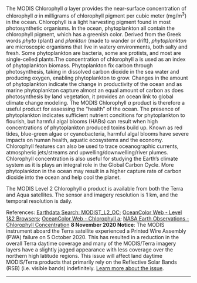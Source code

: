 The MODIS Chlorophyll *a* layer provides the near-surface concentration of chlorophyll *a* in milligrams of chlorophyll pigment per cubic meter (mg/m<sup>3</sup>) in the ocean. Chlorophyll is a light harvesting pigment found in most photosynthetic organisms. In the ocean, phytoplankton all contain the chlorophyll pigment, which has a greenish color. Derived from the Greek words _phyto_ (plant) and _plankton_ (made to wander or drift), _phytoplankton_ are microscopic organisms that live in watery environments, both salty and fresh. Some phytoplankton are bacteria, some are protists, and most are single-celled plants.The concentration of chlorophyll a is used as an index of phytoplankton biomass. Phytoplankton fix carbon through photosynthesis, taking in dissolved carbon dioxide in the sea water and producing oxygen, enabling phytoplankton to grow. Changes in the amount of phytoplankton indicate the change in productivity of the ocean and as marine phytoplankton capture almost an equal amount of carbon as does photosynthesis by land vegetation, it provides an ocean link to global climate change modeling. The MODIS Chlorophyll *a* product is therefore a useful product for assessing the “health” of the ocean. The presence of phytoplankton indicates sufficient nutrient conditions for phytoplankton to flourish, but harmful algal blooms (HABs) can result when high concentrations of phytoplankton produced toxins build up. Known as red tides, blue-green algae or cyanobacteria, harmful algal blooms have severe impacts on human health, aquatic ecosystems and the economy. Chlorophyll features can also be used to trace oceanographic currents, atmospheric jets/streams and upwelling/downwelling/river plumes. Chlorophyll concentration is also useful for studying the Earth’s climate system as it is plays an integral role in the Global Carbon Cycle. More phytoplankton in the ocean may result in a higher capture rate of carbon dioxide into the ocean and help cool the planet.

The MODIS Level 2 Chlorophyll *a* product is available from both the Terra and Aqua satellites. The sensor and imagery resolution is 1 km, and the temporal resolution is daily.

References: [Earthdata Search: MODIST\_L2\_OC](https://search.earthdata.nasa.gov/search?q=MODIST_L2_OC); [OceanColor Web - Level 1&2 Browsers](https://oceancolor.gsfc.nasa.gov/cgi/browse.pl?sen=am); [OceanColor Web - Chlorophyll a](https://oceancolor.gsfc.nasa.gov/atbd/chlor_a/); [NASA Earth Observations - Chlorophyll Concentration](https://neo.sci.gsfc.nasa.gov/view.php?datasetId=MY1DMM_CHLORA)
**8 November 2020 Notice**: The MODIS instrument aboard the Terra satellite experienced a Printed Wire Assembly (PWA) failure on 5 October 2020. This has resulted in a reduction in the overall Terra daytime coverage and many of the MODIS/Terra imagery layers have a slightly jagged appearance with less coverage over the northern high latitude regions. This issue will affect land daytime MODIS/Terra products that primarily rely on the Reflective Solar Bands (RSB) (i.e. visible bands) indefinitely. [Learn more about the issue](https://landweb.modaps.eosdis.nasa.gov/cgi-bin/QA_WWW/displayCase.cgi?esdt=MOD&caseNum=PM_MOD_20280&caseLocation=cases_data&type=C6).

---
